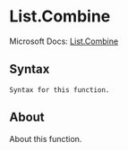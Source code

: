 ---
---

# List.Combine

Microsoft Docs: [List.Combine](https://docs.microsoft.com/en-us/powerquery-m/list-combine)

## Syntax

```
Syntax for this function.
```

## About

About this function.

